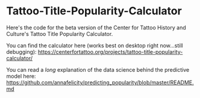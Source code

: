 # Tattoo-Title-Popularity-Calculator
Here's the code for the beta version of the Center for Tattoo History and Culture's Tattoo Title Popularity Calculator.

You can find the calculator here (works best on desktop right now...still debugging): https://centerfortattoo.org/projects/tattoo-title-popularity-calculator/

You can read a *long* explanation of the data science behind the predictive model here: https://github.com/annafelicity/predicting_popularity/blob/master/README.md

